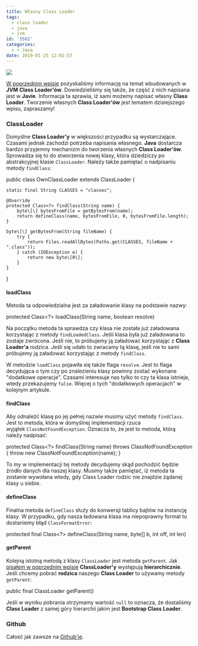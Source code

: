 ```yaml
---
title: Własny Class Loader
tags:
  - class loader
  - java
  - jvm
id: '3582'
categories:
  - - Java
date: 2019-01-25 12:01:57
---
```


![](https://codecouple.pl/wp-content/uploads/2017/02/java-logo.png)

[W poprzednim wpisie](https://codecouple.pl/2019/01/18/class-loader-w-javie/) pozyskaliśmy informację na temat wbudowanych w **JVM** **Class Loader'ów**. Dowiedzieliśmy się także, że część z nich napisana jest w **Javie**. Informacja ta sprawia, iż sami możemy napisać własny **Class Loader**. Tworzenie własnych **Class Loader'ów** jest tematem dzisiejszego wpisu, zapraszamy!
<!-- more -->
### ClassLoader

Domyślne **Class Loader'y** w większości przypadku są wystarczające. Czasami jednak zachodzi potrzeba napisania własnego. **Java** dostarcza bardzo przyjemny mechanizm do tworzenia własnych **Class Loader'ów**.  Sprowadza się to do stworzenia nowej klasy, która dziedziczy po abstrakcyjnej klasie `ClassLoader`. Należy także pamiętać o nadpisaniu metody `findClass`:

public class OwnClassLoader extends ClassLoader {

    static final String CLASSES = "classes";

    @Override
    protected Class<?> findClass(String name) {
        byte\[\] bytesFromFile = getBytesFrom(name);
        return defineClass(name, bytesFromFile, 0, bytesFromFile.length);
    }

    byte\[\] getBytesFrom(String fileName) {
        try {
            return Files.readAllBytes(Paths.get(CLASSES, fileName + ".class"));
        } catch (IOException e) {
            return new byte\[0\];
        }
    }
}

#### loadClass

Metoda ta odpowiedzialna jest za załadowanie klasy na podstawie nazwy:

protected Class<?> loadClass(String name, boolean resolve)

Na początku metoda ta sprawdza czy klasa nie została już załadowana korzystając z metody `findLoadedClass`. Jeśli klasa była już załadowana to zostaje zwrócona. Jeśli nie, to próbujemy ją załadować korzystając z **Class Loader'a** rodzica. Jeśli się udało to zwracamy tą klasę, jeśli nie to sami próbujemy ją załadować korzystając z metody `findClass`.

W metodzie `loadClass` pojawiła się także flaga `resolve`. Jest to flaga decydująca o tym czy po znalezieniu klasy powinny zostać wykonane "dodatkowe operacje". Czasami interesuje nas tylko to czy ta klasa istnieje, wtedy przekazujemy `false`. Więcej o tych "dodatkowych operacjach" w kolejnym artykule.

#### findClass

Aby odnaleźć klasę po jej pełnej nazwie musimy użyć metody `findClass`. Jest to metoda, która w domyślnej implementacji rzuca wyjątek `ClassNotFoundException`. Oznacza to, że jest to metoda, którą należy nadpisać:

protected Class<?> findClass(String name) throws ClassNotFoundException {
    throw new ClassNotFoundException(name);
}

To my w implementacji tej metody decydujemy skąd pochodzić będzie źródło danych dla naszej klasy. Musimy także pamiętać, iż metoda ta zostanie wywołana wtedy, gdy Class Loader rodzic nie znajdzie żądanej klasy u siebie.

#### defineClass

Finalna metoda `defineClass` służy do konwersji tablicy bajtów na instancję klasy. W przypadku, gdy nasza ładowana klasa ma niepoprawny format to dostaniemy błąd `ClassFormatError`:

protected final Class<?> defineClass(String name, byte\[\] b, int off, int len)

#### getParent

Kolejną istotną metodą z klasy `ClassLoader` jest metoda `getParent`. Jak [pisałem w poprzednim wpisie](https://codecouple.pl/2019/01/18/class-loader-w-javie/) **ClassLoader'y** występują **hierarchicznie**. Jeśli chcemy pobrać **rodzica** naszego **Class Loader** to używamy metody `getParent`:

public final ClassLoader getParent()

Jeśli w wyniku pobrania otrzymamy wartość `null` to oznacza, że dostaliśmy **Class Loader** z samej góry hierarchii jakim jest **Bootstrap Class Loader**.

### Github

Całość jak zawsze na [Github'ie](https://github.com/kchrusciel/CodeCouple/tree/master/ClassLoader).